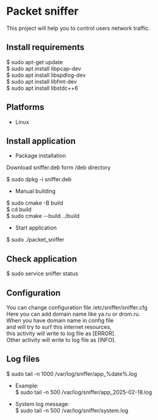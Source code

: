 # Packet sniffer

This project will help you to control users network traffic.

## Install requirements

$ sudo apt-get update  
$ sudo apt install libpcap-dev  
$ sudo apt install libspdlog-dev  
$ sudo apt install libfmt-dev   
$ sudo apt install libstdc++6

## Platforms

* Linux   

## Install application

* Package installation

Download sniffer.deb form /deb directory      

$ sudo dpkg -i sniffer.deb  

* Manual building

$ sudo cmake -B build   
$ cd build  
$ sudo cmake --build ../build   

* Start application

$ sudo ./packet_sniffer 

## Check application 

$ sudo service sniffer status  

## Configuration

You can change configuration file /etc/sniffer/sniffer.cfg  
Here you can add domain name like ya.ru or drom.ru.  
When you have domain name in config file    
and will try to surf this internet resources,   
this activity will write to log file as [ERROR].    
Other activity will write to log file as [INFO].    

## Log files   

$ sudo tail -n 1000 /var/log/sniffer/app_%date%.log  

* Example:  
$ sudo tail -n 500 /var/log/sniffer/app_2025-02-18.log  

* System log message:  
$ sudo tail -n 500 /var/log/sniffer/system.log  

